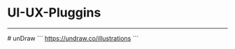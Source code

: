 # UI-UX-Pluggins
<hr>
# unDraw
```
<a href="https://undraw.co/illustrations">https://undraw.co/illustrations</a>
```
